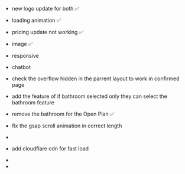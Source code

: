 - new logo update for both ✅
- loading animation ✅
- pricing update not working ✅
- image ✅
- responsive
- chatbot
- check the overflow hidden in the parrent layout to work in confirmed page
- add the feature of if bathroom selected only they can select the bathroom feature

- remove the bathroom for the Open Plan ✅
- fix the gsap scroll animation in correct length
-
- add cloudflare cdn for fast load
-
-
